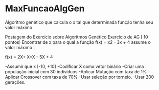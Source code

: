 # MaxFuncaoAlgGen

Algoritmo genético que calcula o x tal que determinada função tenha seu valor máximo


Postagem do Exercício sobre Algoritmos Genético 
Exercício de AG ( 10 pontos)
Encontrar de x para o qual a função f(x) = x2 - 3x + 4 assume o valor máximo .

f(x) = 2X+ X*X - 5X + 4


-Assumir que x [-10, +10]
-Codificar X como vetor binário
-Criar uma população inicial com 30 indivíduos
-Aplicar Mutação com taxa de 1%
-Aplicar Crossover com taxa de 70%
-Usar seleção por torneio.
-Usar 200 gerações.
